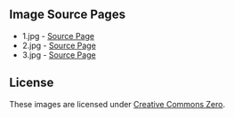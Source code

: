 ## Image Source Pages

- 1.jpg - <a href="https://unsplash.com/photos/1vsFPX_DLTM" target="_blank">Source Page</a>
- 2.jpg - <a href="https://unsplash.com/photos/nIkuMWT4Imc" target="_blank">Source Page</a>
- 3.jpg - <a href="https://unsplash.com/photos/aViOQZzikVs" target="_blank">Source Page</a>

## License

These images are licensed under <a href="http://creativecommons.org/publicdomain/zero/1.0/" target="_blank">Creative Commons Zero</a>.